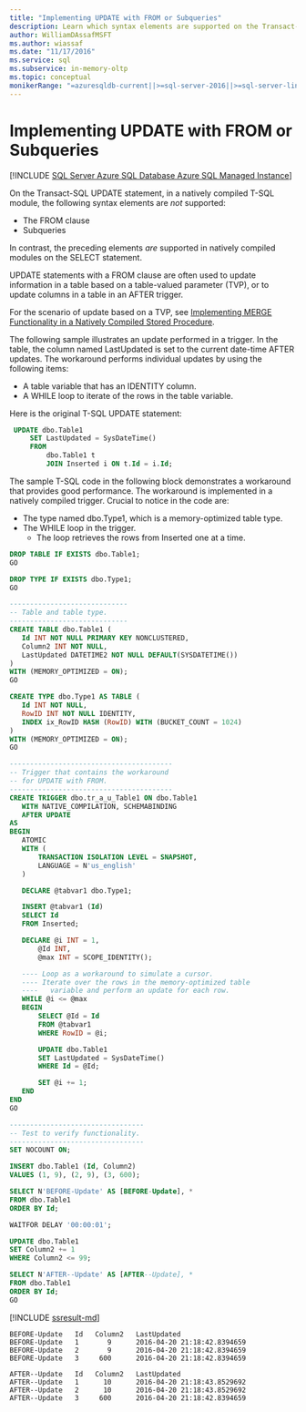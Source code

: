 ```yaml
---
title: "Implementing UPDATE with FROM or Subqueries"
description: Learn which syntax elements are supported on the Transact-SQL UPDATE statement in a natively compiled T-SQL module.
author: WilliamDAssafMSFT
ms.author: wiassaf
ms.date: "11/17/2016"
ms.service: sql
ms.subservice: in-memory-oltp
ms.topic: conceptual
monikerRange: "=azuresqldb-current||>=sql-server-2016||>=sql-server-linux-2017||=azuresqldb-mi-current"
---
```

# Implementing UPDATE with FROM or Subqueries

[!INCLUDE [SQL Server Azure SQL Database Azure SQL Managed Instance](../../includes/applies-to-version/sql-asdb-asdbmi.md)]



On the Transact-SQL UPDATE statement, in a natively compiled T-SQL module, the following syntax elements are *not* supported:

- The FROM clause
- Subqueries

In contrast, the preceding elements *are* supported in natively compiled modules on the SELECT statement.

UPDATE statements with a FROM clause are often used to update information in a table based on a table-valued parameter (TVP), or to update columns in a table in an AFTER trigger.

For the scenario of update based on a TVP, see [Implementing MERGE Functionality in a Natively Compiled Stored Procedure](../../relational-databases/in-memory-oltp/implementing-merge-functionality-in-a-natively-compiled-stored-procedure.md). 

The following sample illustrates an update performed in a trigger. In the table, the column named LastUpdated is set to the current date-time AFTER updates. The workaround performs individual updates by using the following items:

- A table variable that has an IDENTITY column.
- A WHILE loop to iterate of the rows in the table variable.

Here is the original T-SQL UPDATE statement:

   ```sql
    UPDATE dbo.Table1  
        SET LastUpdated = SysDateTime()  
        FROM  
            dbo.Table1 t  
            JOIN Inserted i ON t.Id = i.Id;  
   ```

The sample T-SQL code in the following block demonstrates a workaround that provides good performance. The workaround is implemented in a natively compiled trigger. Crucial to notice in the code are:  
  
- The type named dbo.Type1, which is a memory-optimized table type.  
- The WHILE loop in the trigger.  
  - The loop retrieves the rows from Inserted one at a time.  
  
  
  
 ```sql
DROP TABLE IF EXISTS dbo.Table1;  
GO

DROP TYPE IF EXISTS dbo.Type1;  
GO

-----------------------------
-- Table and table type.
-----------------------------
CREATE TABLE dbo.Table1 (
    Id INT NOT NULL PRIMARY KEY NONCLUSTERED,
    Column2 INT NOT NULL,
    LastUpdated DATETIME2 NOT NULL DEFAULT(SYSDATETIME())
)
WITH (MEMORY_OPTIMIZED = ON);
GO

CREATE TYPE dbo.Type1 AS TABLE (
    Id INT NOT NULL,
    RowID INT NOT NULL IDENTITY,
    INDEX ix_RowID HASH (RowID) WITH (BUCKET_COUNT = 1024)
)
WITH (MEMORY_OPTIMIZED = ON);
GO

----------------------------------------
-- Trigger that contains the workaround
-- for UPDATE with FROM.
----------------------------------------
CREATE TRIGGER dbo.tr_a_u_Table1 ON dbo.Table1
    WITH NATIVE_COMPILATION, SCHEMABINDING
    AFTER UPDATE
AS
BEGIN
    ATOMIC
    WITH (
        TRANSACTION ISOLATION LEVEL = SNAPSHOT,
        LANGUAGE = N'us_english'
    )

    DECLARE @tabvar1 dbo.Type1;

    INSERT @tabvar1 (Id)
    SELECT Id
    FROM Inserted;

    DECLARE @i INT = 1,
        @Id INT,
        @max INT = SCOPE_IDENTITY();

    ---- Loop as a workaround to simulate a cursor.
    ---- Iterate over the rows in the memory-optimized table  
    ----   variable and perform an update for each row.  
    WHILE @i <= @max
    BEGIN
        SELECT @Id = Id
        FROM @tabvar1
        WHERE RowID = @i;

        UPDATE dbo.Table1
        SET LastUpdated = SysDateTime()
        WHERE Id = @Id;

        SET @i += 1;
    END
END
GO

---------------------------------
-- Test to verify functionality.
---------------------------------
SET NOCOUNT ON;

INSERT dbo.Table1 (Id, Column2)
VALUES (1, 9), (2, 9), (3, 600);

SELECT N'BEFORE-Update' AS [BEFORE-Update], *
FROM dbo.Table1
ORDER BY Id;

WAITFOR DELAY '00:00:01';

UPDATE dbo.Table1
SET Column2 += 1
WHERE Column2 <= 99;

SELECT N'AFTER--Update' AS [AFTER--Update], *
FROM dbo.Table1
ORDER BY Id;
GO
```

[!INCLUDE [ssresult-md](../../includes/ssresult-md.md)]

```output
BEFORE-Update   Id   Column2   LastUpdated  
BEFORE-Update   1       9      2016-04-20 21:18:42.8394659  
BEFORE-Update   2       9      2016-04-20 21:18:42.8394659  
BEFORE-Update   3     600      2016-04-20 21:18:42.8394659  

AFTER--Update   Id   Column2   LastUpdated  
AFTER--Update   1      10      2016-04-20 21:18:43.8529692  
AFTER--Update   2      10      2016-04-20 21:18:43.8529692  
AFTER--Update   3     600      2016-04-20 21:18:42.8394659  
```
